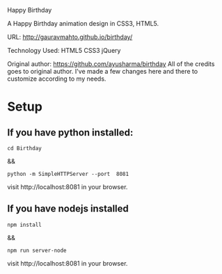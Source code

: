 Happy Birthday

A Happy Birthday animation design in CSS3, HTML5.

URL: http://gauravmahto.github.io/birthday/

Technology Used: HTML5 CSS3 jQuery

Original author: https://github.com/ayusharma/birthday
All of the credits goes to original author. I've made a few changes here and there to customize according to my needs.

# Setup

## If you have python installed:
```
cd Birthday
```

&& 

```
python -m SimpleHTTPServer --port  8081
```

visit http://localhost:8081 in your browser.

## If you have nodejs installed
```
npm install
```
&&

```
npm run server-node
```
visit http://localhost:8081 in your browser.
